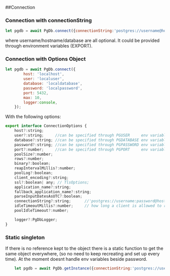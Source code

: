 ##Connection

### Connection with connectionString

``` js
let pgdb = await PgDb.connect({connectionString:'postgres://username@hostname/database', logger:console});
```

where username/hostname/database are all optional. It could be provided through environment variables (EXPORT).

### Connection with Options Object
``` js
let pgdb = await PgDb.connect({
        host: 'localhost',
        user: 'localuser',
        database: 'localdatabase',
        password: 'localpassword', 
        port: 5432, 
        max: 10,
        logger:console,
    });
```

With the following options:
``` js
export interface ConnectionOptions {
    host?:string;
    user?:string;     //can be specified through PGUSER     env variable (defaults USER env var)
    database?:string; //can be specified through PGDATABASE env variable (defaults USER env var)
    password?:string; //can be specified through PGPASSWORD env variable
    port?:number;     //can be specified through PGPORT     env variable
    poolSize?:number;
    rows?:number;
    binary?:boolean;
    reapIntervalMillis?:number;
    poolLog?:boolean;
    client_encoding?:string;
    ssl?:boolean| any; // TlsOptions;
    application_name?:string;
    fallback_application_name?:string;
    parseInputDatesAsUTC?:boolean; 
    connectionString?:string;      //'postgres://username:password@hostname/database'
    idleTimeoutMillis?:number;     // how long a client is allowed to remain idle before being closed
    poolIdleTimeout?:number;

    logger?:PgDbLogger;
}
```

### Static singleton
If there is no reference kept to the object there is a static function to get the same object everywhere, 
(so no need to keep recreating and set up every time). At the moment doesnt handle env variables beside password.

``` js
    let pgdb = await PgDb.getInstance({connectionString:'postgres://username@hostname/database', logger:console});
```
